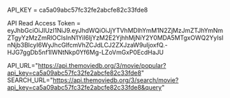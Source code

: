 API_KEY = ca5a09abc57fc32fe2abcfe82c33fde8

API Read Access Token = eyJhbGciOiJIUzI1NiJ9.eyJhdWQiOiJjYTVhMDlhYmM1N2ZjMzJmZTJhYmNmZTgyYzMzZmRlOCIsInN1YiI6IjYzM2E2YjhhMjNiY2Y0MDA5MTgxOWQ2YyIsInNjb3BlcyI6WyJhcGlfcmVhZCJdLCJ2ZXJzaW9uIjoxfQ.-HJG7ggDb5nf1IWNtNkp0Yf6Mg-LZoVmGxP0EcdHaJU

API_URL="https://api.themoviedb.org/3/movie/popular?api_key=ca5a09abc57fc32fe2abcfe82c33fde8"
SEARCH_URL="https://api.themoviedb.org/3/search/movie?api_key=ca5a09abc57fc32fe2abcfe82c33fde8&query"
